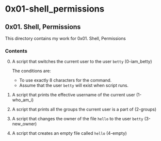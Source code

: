 # 0x01-shell_permissions

## 0x01. Shell, Permissions

This directory contains my work for 0x01. Shell, Permissions

### Contents

0. A script that switches the current user to the user ```betty``` (0-iam_betty)

    The conditions are:

    * To use exactly 8 characters for the command.
    * Assume that the user ```betty``` will exist when script runs.

1. A script that prints the effective username of the current user (1-who_am_i)

2. A script that prints all the groups the current user is a part of (2-groups)

3. A script that changes the owner of the file ```hello``` to the user ```betty``` (3-new_owner)

4. A script that creates an empty file called ```hello``` (4-empty)
